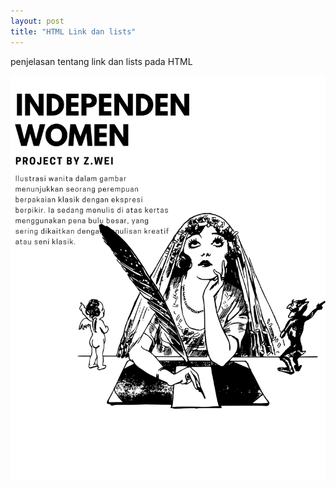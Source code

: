 ```yaml
---
layout: post
title: "HTML Link dan lists"
---
```


penjelasan tentang link dan lists pada HTML

![HTML link dan lists](/assets/images/4.jpg)

